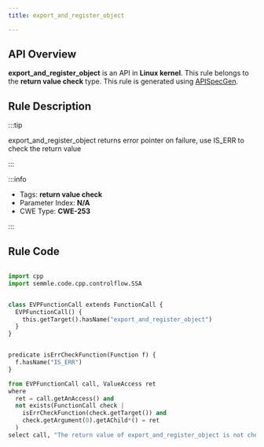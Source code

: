```yaml
---
title: export_and_register_object

---
```



## API Overview
**export_and_register_object** is an API in **Linux kernel**. This rule belongs to the **return value check** type. This rule is generated using [APISpecGen](../../tools/APISpecGen).
## Rule Description

:::tip

export_and_register_object returns error pointer on failure, use IS_ERR to check the return value

:::

:::info

- Tags: **return value check**
- Parameter Index: **N/A**
- CWE Type: **CWE-253**

:::

## Rule Code
```python

import cpp
import semmle.code.cpp.controlflow.SSA


class EVPFunctionCall extends FunctionCall {
  EVPFunctionCall() {
    this.getTarget().hasName("export_and_register_object")
  }
}


predicate isErrCheckFunction(Function f) {
  f.hasName("IS_ERR") 
}

from EVPFunctionCall call, ValueAccess ret
where
  ret = call.getAnAccess() and
  not exists(FunctionCall check |
    isErrCheckFunction(check.getTarget()) and
    check.getArgument(0).getAChild*() = ret
  )
select call, "The return value of export_and_register_object is not checked with IS_ERR."
    
```